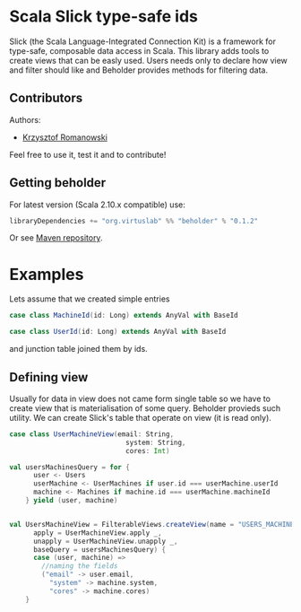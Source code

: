Scala Slick type-safe ids
=========================

Slick (the Scala Language-Integrated Connection Kit) is a framework for type-safe, composable data access in Scala. This library adds tools to create views that can be easly used. Users needs only to declare how view and filter should like and Beholder provides methods for filtering data.


Contributors
------------
Authors:
* [Krzysztof Romanowski](https://github.com/romanowski)

Feel free to use it, test it and to contribute!

Getting beholder
---------------

For latest version (Scala 2.10.x compatible) use:

```scala
libraryDependencies += "org.virtuslab" %% "beholder" % "0.1.2"
```

Or see [Maven repository](http://maven-repository.com/artifact/org.virtuslab/beholder_2.10).

Examples
========

Lets assume that we created simple entries

```scala
case class MachineId(id: Long) extends AnyVal with BaseId
```
```scala
case class UserId(id: Long) extends AnyVal with BaseId
```

and junction table joined them by ids.


Defining view
-----------------

Usually for data in view does not came form single table so we have to create view that is materialisation of some query. Beholder provieds such utility. We can create Slick's table that operate on view (it is read only).

```scala
case class UserMachineView(email: String,
                             system: String,
                             cores: Int)

val usersMachinesQuery = for {
      user <- Users
      userMachine <- UserMachines if user.id === userMachine.userId
      machine <- Machines if machine.id === userMachine.machineId
    } yield (user, machine)


val UsersMachineView = FilterableViews.createView(name = "USERS_MACHINE_VIEW",
      apply = UserMachineView.apply _,
      unapply = UserMachineView.unapply _,
      baseQuery = usersMachinesQuery) {
      case (user, machine) =>
        //naming the fields
        ("email" -> user.email,
          "system" -> machine.system,
          "cores" -> machine.cores)
    }
```
